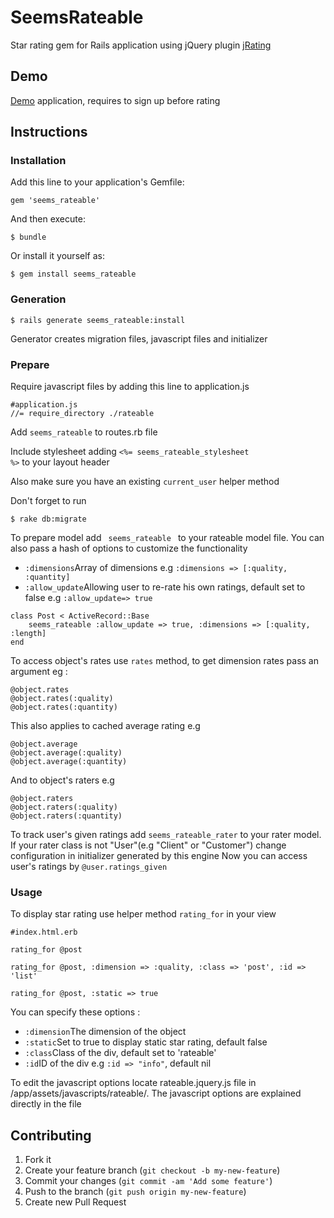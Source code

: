 # SeemsRateable

Star rating gem for Rails application using jQuery plugin <a href="http://www.myjqueryplugins.com/jquery-plugin/jrating">jRating</a>

## Demo

<a href="http://rateable.herokuapp.com/">Demo</a> application, requires to sign up before rating

## Instructions

### Installation

Add this line to your application's Gemfile:

    gem 'seems_rateable'

And then execute:

    $ bundle

Or install it yourself as:

    $ gem install seems_rateable

### Generation

	$ rails generate seems_rateable:install
	
Generator creates migration files, javascript files and initializer

### Prepare

Require javascript files by adding this line to application.js

	#application.js
	//= require_directory ./rateable

Add <code>seems_rateable</code> to routes.rb file

Include stylesheet adding <code><%= seems_rateable_stylesheet %></code> to your layout header

Also make sure you have an existing <code>current_user</code> helper method	

Don't forget to run

	$ rake db:migrate

To prepare model add <code> seems_rateable </code> to your rateable model file. You can also pass a hash of options to 
customize the functionality

<ul>
<li><code>:dimensions</code>Array of dimensions e.g <code>:dimensions => [:quality, :quantity]</code> </li>
<li><code>:allow_update</code>Allowing user to re-rate his own ratings, default set to false e.g <code>:allow_update=> true</code></li>
</ul>

	class Post < ActiveRecord::Base
		seems_rateable :allow_update => true, :dimensions => [:quality, :length]
	end

To access object's rates use <code>rates</code> method, to get dimension rates pass an argument eg :

	@object.rates
	@object.rates(:quality)
	@object.rates(:quantity)
	
This also applies to cached average rating e.g

	@object.average	
	@object.average(:quality)
	@object.average(:quantity)
	
And to object's raters e.g
	
	@object.raters
	@object.raters(:quality)
	@object.raters(:quantity)
	
To track user's given ratings add <code>seems_rateable_rater</code> to your rater model.
If your rater class is not "User"(e.g "Client" or "Customer") change configuration in initializer generated by this engine
Now you can access user's ratings by <code>@user.ratings_given</code>

### Usage

To display star rating use helper method <code>rating_for</code> in your view

    #index.html.erb
    
    rating_for @post
    
    rating_for @post, :dimension => :quality, :class => 'post', :id => 'list'
    
    rating_for @post, :static => true
 
You can specify these options :
<ul>
<li><code>:dimension</code>The dimension of the object</li>
<li><code>:static</code>Set to true to display static star rating, default false</li>
<li><code>:class</code>Class of the div, default set to 'rateable'</li>
<li><code>:id</code>ID of the div e.g <code>:id => "info"</code>, default nil</li>
</ul>

To edit the javascript options locate rateable.jquery.js file in /app/assets/javascripts/rateable/.
The javascript options are explained directly in the file    	

## Contributing

1. Fork it
2. Create your feature branch (`git checkout -b my-new-feature`)
3. Commit your changes (`git commit -am 'Add some feature'`)
4. Push to the branch (`git push origin my-new-feature`)
5. Create new Pull Request
